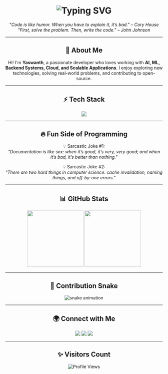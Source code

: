 <!-- Profile Header -->
<h1 align="center">
  <img src="https://readme-typing-svg.herokuapp.com?font=Fira+Code&size=28&duration=3000&pause=1000&color=00F700&center=true&vCenter=true&width=500&lines=Hi+👋,+I'm+Yaswanth;AI+%26+Software+Developer;Tech+Enthusiast+🚀;Always+Learning+%26+Building" alt="Typing SVG" />
</h1>

<!-- Quotes -->
<p align="center">
  <em>"Code is like humor. When you have to explain it, it’s bad." – Cory House</em><br>
  <em>"First, solve the problem. Then, write the code." – John Johnson</em>
</p>

---

<h2 align="center">🚀 About Me</h2>
<p align="center">
Hi! I'm <b>Yaswanth</b>, a passionate developer who loves working with 
<b>AI, ML, Backend Systems, Cloud, and Scalable Applications</b>.  
I enjoy exploring new technologies, solving real-world problems, and contributing to open-source.  
</p>

---

<h2 align="center">⚡ Tech Stack</h2>
<p align="center">
  <img src="https://skillicons.dev/icons?i=python,js,ts,react,nextjs,nodejs,fastapi,aws,git,github,docker,mysql,postgresql" />
</p>

---

<h2 align="center">🔥 Fun Side of Programming</h2>
<p align="center">
💡 Sarcastic Joke #1: <br>
<i>"Documentation is like sex: when it’s good, it’s very, very good; and when it’s bad, it’s better than nothing."</i>
</p>

<p align="center">
💡 Sarcastic Joke #2: <br>
<i>"There are two hard things in computer science: cache invalidation, naming things, and off-by-one errors."</i>
</p>

---

<h2 align="center">📊 GitHub Stats</h2>
<p align="center">
  <img src="https://github-readme-stats.vercel.app/api?username=mlvssyaswanth&show_icons=true&theme=tokyonight" height="180px"/>
  <img src="https://github-readme-streak-stats.herokuapp.com/?user=mlvssyaswanth&theme=tokyonight" height="180px"/>
</p>

---

<h2 align="center">🐍 Contribution Snake</h2>
<p align="center">
  <img src="https://raw.githubusercontent.com/mlvssyaswanth/mlvssyaswanth/output/github-contribution-grid-snake.svg" alt="snake animation"/>
</p>

---

<h2 align="center">🌍 Connect with Me</h2>
<p align="center">
  <a href="https://github.com/mlvssyaswanth"><img src="https://img.shields.io/badge/GitHub-100000?style=for-the-badge&logo=github&logoColor=white"/></a>
  <a href="https://www.linkedin.com/in/mlvssyaswanth/"><img src="https://img.shields.io/badge/LinkedIn-0077B5?style=for-the-badge&logo=linkedin&logoColor=white"/></a>
  <a href="mailto:yourmail@example.com"><img src="https://img.shields.io/badge/Email-D14836?style=for-the-badge&logo=gmail&logoColor=white"/></a>
</p>

---

<h2 align="center">✨ Visitors Count</h2>
<p align="center">
  <img src="https://komarev.com/ghpvc/?username=mlvssyaswanth&style=for-the-badge&color=blue" alt="Profile Views"/>
</p>

